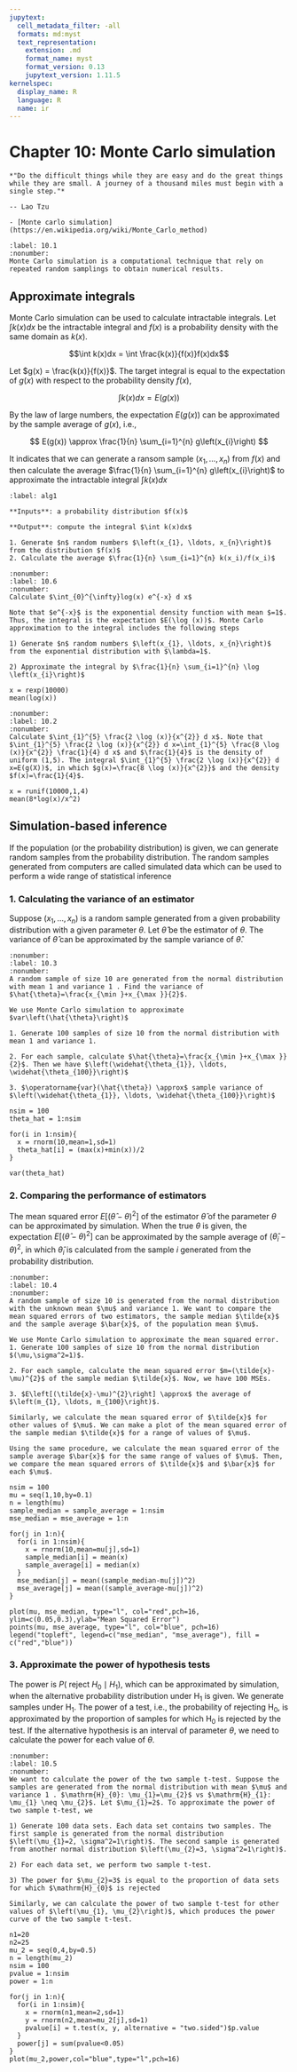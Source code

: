 ```yaml
---
jupytext:
  cell_metadata_filter: -all
  formats: md:myst
  text_representation:
    extension: .md
    format_name: myst
    format_version: 0.13
    jupytext_version: 1.11.5
kernelspec:
  display_name: R
  language: R
  name: ir
---
```


# Chapter 10: Monte Carlo simulation

```{epigraph}
*"Do the difficult things while they are easy and do the great things while they are small. A journey of a thousand miles must begin with a single step."*

-- Lao Tzu
```

```{seealso}
- [Monte carlo simulation](https://en.wikipedia.org/wiki/Monte_Carlo_method)
```

````{prf:definition} Monte Carlo simulation
:label: 10.1
:nonumber:
Monte Carlo simulation is a computational technique that rely on repeated random samplings to obtain numerical results. 
````

## Approximate integrals
Monte Carlo simulation can be used to calculate intractable integrals. Let $\int k(x)dx$ be the intractable integral and $f(x)$ is a probability density with the same domain as $k(x)$. 

$$\int k(x)dx = \int \frac{k(x)}{f(x)}f(x)dx$$

Let $g(x) = \frac{k(x)}{f(x)}$. The target integral is equal to the expectation of $g(x)$ with respect to the probability density $f(x)$,

$$\int k(x)dx = E(g(x))$$

By the law of large numbers, the expectation $E\left(g(x)\right)$ can be approximated by the sample average of $g(x)$, i.e.,

$$
E(g(x)) \approx \frac{1}{n} \sum_{i=1}^{n} g\left(x_{i}\right)
$$

It indicates that we can generate a ransom sample $\left(x_{1}, \ldots, x_{n}\right)$ from $f(x)$ and then calculate the average $\frac{1}{n} \sum_{i=1}^{n} g\left(x_{i}\right)$ to approximate the intractable integral $\int k(x)dx$

```{prf:algorithm} Monte Carlo simulation
:label: alg1

**Inputs**: a probability distribution $f(x)$

**Output**: compute the integral $\int k(x)dx$

1. Generate $n$ random numbers $\left(x_{1}, \ldots, x_{n}\right)$ from the distribution $f(x)$
2. Calculate the average $\frac{1}{n} \sum_{i=1}^{n} k(x_i)/f(x_i)$

```

````{prf:example} 10.1
:nonumber:
:label: 10.6
:nonumber:
Calculate $\int_{0}^{\infty}log(x) e^{-x} d x$

Note that $e^{-x}$ is the exponential density function with mean $=1$. Thus, the integral is the expectation $E(\log (x))$. Monte Carlo approximation to the integral includes the following steps

1) Generate $n$ random numbers $\left(x_{1}, \ldots, x_{n}\right)$ from the exponential distribution with $\lambda=1$.

2) Approximate the integral by $\frac{1}{n} \sum_{i=1}^{n} \log \left(x_{i}\right)$
````
```{code-cell}
x = rexp(10000)
mean(log(x))
```

````{prf:example} 10.2
:nonumber:
:label: 10.2
:nonumber:
Calculate $\int_{1}^{5} \frac{2 \log (x)}{x^{2}} d x$. Note that $\int_{1}^{5} \frac{2 \log (x)}{x^{2}} d x=\int_{1}^{5} \frac{8 \log (x)}{x^{2}} \frac{1}{4} d x$ and $\frac{1}{4}$ is the density of uniform (1,5). The integral $\int_{1}^{5} \frac{2 \log (x)}{x^{2}} d x=E(g(X))$, in which $g(x)=\frac{8 \log (x)}{x^{2}}$ and the density $f(x)=\frac{1}{4}$.
````

```{code-cell}
x = runif(10000,1,4)
mean(8*log(x)/x^2)
```

## Simulation-based inference
If the population (or the probability distribution) is given, we can generate random samples from the probability distribution. The random samples generated from computers are called simulated data which can be used to perform a wide range of statistical inference

### 1. Calculating the variance of an estimator 
Suppose $\left(x_{1}, \ldots, x_{n}\right)$ is a random sample generated from a given probability distribution with a given parameter $\theta$. Let $\hat{\theta}$ be the estimator of $\theta$. The variance of $\hat{\theta}$ can be approximated by the sample variance of $\hat{\theta}$. 

````{prf:example} 10.3
:nonumber:
:label: 10.3
:nonumber:
A random sample of size 10 are generated from the normal distribution with mean 1 and variance 1 . Find the variance of $\hat{\theta}=\frac{x_{\min }+x_{\max }}{2}$.

We use Monte Carlo simulation to approximate $var\left(\hat{\theta}\right)$

1. Generate 100 samples of size 10 from the normal distribution with mean 1 and variance 1.

2. For each sample, calculate $\hat{\theta}=\frac{x_{\min }+x_{\max }}{2}$. Then we have $\left(\widehat{\theta_{1}}, \ldots, \widehat{\theta_{100}}\right)$

3. $\operatorname{var}(\hat{\theta}) \approx$ sample variance of $\left(\widehat{\theta_{1}}, \ldots, \widehat{\theta_{100}}\right)$
````

```{code-cell}
nsim = 100
theta_hat = 1:nsim

for(i in 1:nsim){
  x = rnorm(10,mean=1,sd=1)
  theta_hat[i] = (max(x)+min(x))/2
}

var(theta_hat)
```

### 2. Comparing the performance of estimators

The mean squared error $E\left[(\hat{\theta}-\theta)^{2}\right]$ of the estimator $\hat{\theta}$ of the parameter $\theta$ can be approximated by simulation. When the true $\theta$ is given, the expectation $E\left[(\hat{\theta}-\theta)^{2}\right]$ can be approximated by the sample average of $\left(\widehat{\theta}_{i}-\theta\right)^{2}$, in which $\widehat{\theta}_{i}$ is calculated from the sample $i$ generated from the probability distribution.

````{prf:example} 10.4
:nonumber:
:label: 10.4
:nonumber:
A random sample of size 10 is generated from the normal distribution with the unknown mean $\mu$ and variance 1. We want to compare the mean squared errors of two estimators, the sample median $\tilde{x}$ and the sample average $\bar{x}$, of the population mean $\mu$.

We use Monte Carlo simulation to approximate the mean squared error.
1. Generate 100 samples of size 10 from the normal distribution $(\mu,\sigma^2=1)$.

2. For each sample, calculate the mean squared error $m=(\tilde{x}-\mu)^{2}$ of the sample median $\tilde{x}$. Now, we have 100 MSEs.

3. $E\left[(\tilde{x}-\mu)^{2}\right] \approx$ the average of $\left(m_{1}, \ldots, m_{100}\right)$.

Similarly, we calculate the mean squared error of $\tilde{x}$ for other values of $\mu$. We can make a plot of the mean squared error of the sample median $\tilde{x}$ for a range of values of $\mu$. 

Using the same procedure, we calculate the mean squared error of the sample average $\bar{x}$ for the same range of values of $\mu$. Then, we compare the mean squared errors of $\tilde{x}$ and $\bar{x}$ for each $\mu$.
````

```{code-cell}
nsim = 100
mu = seq(1,10,by=0.1)
n = length(mu)
sample_median = sample_average = 1:nsim
mse_median = mse_average = 1:n

for(j in 1:n){
  for(i in 1:nsim){
    x = rnorm(10,mean=mu[j],sd=1)
    sample_median[i] = mean(x)
    sample_average[i] = median(x)
  }
  mse_median[j] = mean((sample_median-mu[j])^2)
  mse_average[j] = mean((sample_average-mu[j])^2)
}

plot(mu, mse_median, type="l", col="red",pch=16, ylim=c(0.05,0.3),ylab="Mean Squared Error")
points(mu, mse_average, type="l", col="blue", pch=16)
legend("topleft", legend=c("mse_median", "mse_average"), fill = c("red","blue"))

```

### 3. Approximate the power of hypothesis tests

The power is $P\left(\right.$ reject $\left.H_{0} \mid H_{1}\right)$, which can be approximated by simulation, when the alternative probability distribution under $\mathrm{H}_{1}$ is given. We generate samples under $\mathrm{H}_{1}$. The power of a test, i.e., the probability of rejecting $\mathrm{H}_{0}$, is approximated by the proportion of samples for which $\mathrm{H}_{0}$ is rejected by the test. If the alternative hypothesis is an interval of parameter $\theta$, we need to calculate the power for each value of $\theta$.

````{prf:example} 10.5
:nonumber:
:label: 10.5
:nonumber:
We want to calculate the power of the two sample t-test. Suppose the samples are generated from the normal distribution with mean $\mu$ and variance 1 . $\mathrm{H}_{0}: \mu_{1}=\mu_{2}$ vs $\mathrm{H}_{1}: \mu_{1} \neq \mu_{2}$. Let $\mu_{1}=2$. To approximate the power of two sample t-test, we

1) Generate 100 data sets. Each data set contains two samples. The first sample is generated from the normal distribution $\left(\mu_{1}=2, \sigma^2=1\right)$. The second sample is generated from another normal distribution $\left(\mu_{2}=3, \sigma^2=1\right)$. 

2) For each data set, we perform two sample t-test.

3) The power for $\mu_{2}=3$ is equal to the proportion of data sets for which $\mathrm{H}_{0}$ is rejected

Similarly, we can calculate the power of two sample t-test for other values of $\left(\mu_{1}, \mu_{2}\right)$, which produces the power curve of the two sample t-test.
````

```{code-cell}
n1=20
n2=25
mu_2 = seq(0,4,by=0.5)
n = length(mu_2)
nsim = 100
pvalue = 1:nsim
power = 1:n

for(j in 1:n){
  for(i in 1:nsim){
    x = rnorm(n1,mean=2,sd=1)
    y = rnorm(n2,mean=mu_2[j],sd=1)
    pvalue[i] = t.test(x, y, alternative = "two.sided")$p.value
  }
  power[j] = sum(pvalue<0.05)
}
plot(mu_2,power,col="blue",type="l",pch=16)

```

